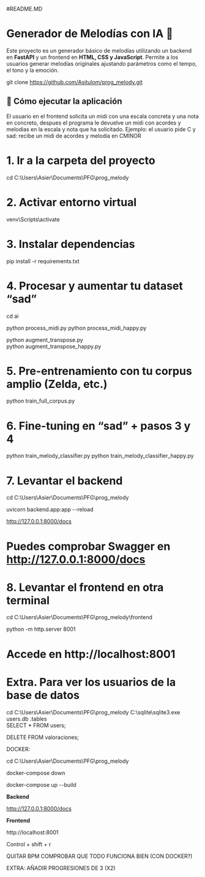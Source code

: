 #README.MD

# Generador de Melodías con IA 🎵

Este proyecto es un generador básico de melodías utilizando un backend en **FastAPI** y un frontend en **HTML, CSS y JavaScript**. Permite a los usuarios generar melodías originales ajustando parámetros como el tempo, el tono y la emoción.


git clone https://github.com/Asitulom/prog_melody.git

## 🚀 Cómo ejecutar la aplicación


El usuario en el frontend solicita un midi con una escala concreta y una nota en concreto, despues el programa le devuelve un midi con acordes y melodias en la escala y nota que ha solicitado. Ejemplo: el usuario pide C y sad: recibe un midi de acordes y melodia en CMINOR



# 1. Ir a la carpeta del proyecto
cd C:\Users\Asier\Documents\PFG\prog_melody

# 2. Activar entorno virtual
venv\Scripts\activate

# 3. Instalar dependencias
pip install -r requirements.txt

# 4. Procesar y aumentar tu dataset “sad”
cd ai

python process_midi.py 
python process_midi_happy.py

python augment_transpose.py   
python augment_transpose_happy.py    

# 5. Pre-entrenamiento con tu corpus amplio (Zelda, etc.)
python train_full_corpus.py   

# 6. Fine-tuning en “sad” + pasos 3 y 4
python train_melody_classifier.py 
python train_melody_classifier_happy.py 

# 7. Levantar el backend

cd C:\Users\Asier\Documents\PFG\prog_melody

uvicorn backend.app:app --reload

http://127.0.0.1:8000/docs

# Puedes comprobar Swagger en http://127.0.0.1:8000/docs

# 8. Levantar el frontend en otra terminal
cd C:\Users\Asier\Documents\PFG\prog_melody\frontend

python -m http.server 8001

# Accede en http://localhost:8001


 
# Extra. Para ver los usuarios de la base de datos
cd C:\Users\Asier\Documents\PFG\prog_melody
C:\sqlite\sqlite3.exe users.db
.tables      
SELECT * FROM users;

DELETE FROM valoraciones;



DOCKER:

cd C:\Users\Asier\Documents\PFG\prog_melody

docker-compose down

docker-compose up --build


**Backend**

http://127.0.0.1:8000/docs

**Frontend**

http://localhost:8001


Control + shift + r


QUITAR BPM
COMPROBAR QUE TODO FUNCIONA BIEN (CON DOCKER?)


EXTRA:
AÑADIR PROGRESIONES DE 3 (X2)


